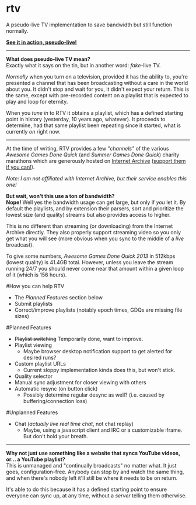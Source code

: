 # rtv
A pseudo-live TV implementation to save bandwidth but still function normally.

**[See it in action, pseudo-live!](https://repod.github.io/rtv)**

----

**What does pseudo-live TV mean?**    
Exactly what it says on the tin, but in another word: *fake*-live TV.

*Normally* when you turn on a television, provided it has the ability to, you're presented a channel that has been broadcasting without a care in the world about you. It didn't stop and wait for you, it didn't expect your return. This is the same, except with pre-recorded content on a playlist that is expected to play and loop for eternity.

When you *tune in* to RTV it obtains a playlist, which has a defined starting point in history (yesterday, 10 years ago, whatever). It proceeds to determine, had that same playlist been repeating since it started, what is currently *on* right now.

----

At the time of writing, RTV provides a few *"channels"* of the various *Awesome Games Done Quick* (and *Summer Games Done Quick*) charity marathons which are generously hosted on [Internet Archive](https://archive.org/) ([support them if you can!](https://blog.archive.org/2016/11/29/help-us-keep-the-archive-free-accessible-and-private/)).

*Note: I am not affiliated with Internet Archive, but their service enables this one!*

**But wait, won't this use a ton of bandwidth?**    
**Nope!** Well yes the bandwidth usage can get large, but only if *you* let it. By default the playlists, and by extension their parsers, sort and prioritize the lowest size (and quality) streams but also provides access to higher.

This is no different than streaming (or downloading) from the Internet Archive directly. They also properly support streaming video so you only get what you will see (more obvious when you sync to the middle of a *live* broadcast).

To give some numbers, *Awesome Games Done Quick 2013* in 512kbps (lowest quality) is 41.4GB total. However, unless you leave the stream running 24/7 you should never come near that amount within a given loop of it (which is 156 hours).

#How you can help RTV
 - The *Planned Features* section below
 - Submit playlists
 - Correct/improve playlists (notably epoch times, GDQs are missing file sizes)

#Planned Features
 - ~~Playlist switching~~ Temporarily done, want to improve.
 - Playlist viewing
   - Maybe browser desktop notification support to get alerted for desired runs? 
 - Custom playlist URLs
   - Current sloppy implementation kinda does this, but won't stick.
 - Quality selector
 - Manual sync adjustment for closer viewing with others
 - Automatic resync (on button click)
   - Possibly determine regular desync as well? (i.e. caused by buffering/connection loss)
 
#Unplanned Features
 - Chat (*actually live real time chat*, not chat replay)
   - Maybe, using a javascript client and IRC or a customizable iframe. But don't hold your breath.
   
---

**Why not just use something like a website that syncs YouTube videos, or... a YouTube playlist?**    
This is unmanaged and "continually broadcasts" no matter what. It just goes, configuration-free. Anybody can stop by and watch the same thing, and when there's nobody left it'll still be where it needs to be on return.

It's able to do this because it has a defined starting point to ensure everyone can sync up, at any time, without a *server* telling them otherwise.
